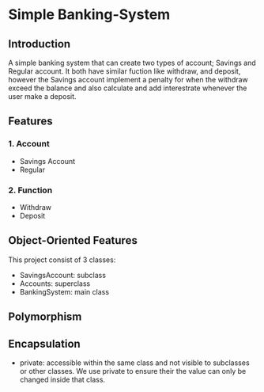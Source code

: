 # Simple Banking-System
## Introduction 
A simple banking system that can create two types of account; Savings and Regular account. It both have similar fuction like withdraw, and deposit, however the Savings account implement a penalty for when the withdraw exceed the balance and also calculate and add interestrate whenever the user make a deposit.

## Features
### 1. Account
* Savings Account
* Regular
### 2. Function
* Withdraw
* Deposit

## Object-Oriented Features
This project consist of 3 classes:
* SavingsAccount: subclass
* Accounts: superclass
* BankingSystem: main class

## Polymorphism
## Encapsulation
* private: accessible within the same class and not visible to subclasses or other classes. We use private to ensure their the value can only be changed inside that class.



